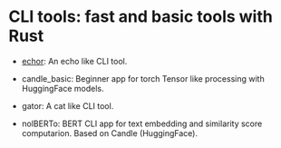# CLI tools: fast and basic tools with Rust

* [echor](https://github.com/martin-conur/rust-CLI-tools/tree/main/echor): An echo like CLI tool.

* candle_basic: Beginner app for torch Tensor like processing with HuggingFace models.

* gator: A cat like CLI tool.

* nolBERTo: BERT CLI app for text embedding and similarity score computarion. Based on Candle (HuggingFace).

